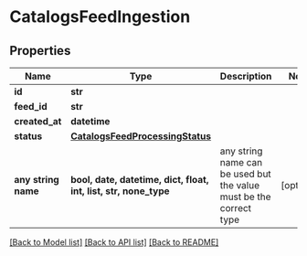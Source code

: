 # CatalogsFeedIngestion


## Properties
Name | Type | Description | Notes
------------ | ------------- | ------------- | -------------
**id** | **str** |  | 
**feed_id** | **str** |  | 
**created_at** | **datetime** |  | 
**status** | [**CatalogsFeedProcessingStatus**](CatalogsFeedProcessingStatus.md) |  | 
**any string name** | **bool, date, datetime, dict, float, int, list, str, none_type** | any string name can be used but the value must be the correct type | [optional]

[[Back to Model list]](../README.md#documentation-for-models) [[Back to API list]](../README.md#documentation-for-api-endpoints) [[Back to README]](../README.md)


